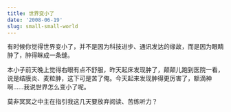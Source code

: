 ```yaml
---
title: 世界变小了
date: '2008-06-19'
slug: small-small-world
---
```


有时候你觉得世界变小了，并不是因为科技进步、通讯发达的缘故，而是因为眼睛肿了，肿得眯成一条缝。

本小子前天晚上觉得右眼有点不舒服，昨天起床发现肿了，颠颠儿跑到医院一看，说是结膜炎、麦粒肿，这下可是苦了俺。今天起来发现肿得更厉害了，额滴神啊……我说世界怎么变小了呢。

莫非冥冥之中主在指引我这几天要放弃阅读、苦练听力？
